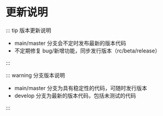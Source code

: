 # 更新说明

::: tip 版本更新说明

- main/master 分支会不定时发布最新的版本代码
- 不定期修复 bug/新增功能，同步发行版本（rc/beta/release）

:::

::: warning 分支版本说明

- main/master 分支为具有稳定性的代码，可随时发行版本
- develop 分支为最新的版本代码，包括未测试的代码

:::
